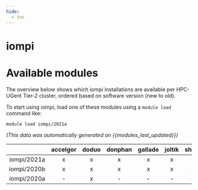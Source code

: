```yaml
---
hide:
  - toc
---
```


iompi
=====

# Available modules


The overview below shows which iompi installations are available per HPC-UGent Tier-2 cluster, ordered based on software version (new to old).

To start using iompi, load one of these modules using a `module load` command like:

```shell
module load iompi/2021a
```

*(This data was automatically generated on {{modules_last_updated}})*  

| |accelgor|doduo|donphan|gallade|joltik|shinx|skitty|
| :---: | :---: | :---: | :---: | :---: | :---: | :---: | :---: |
|iompi/2021a|x|x|x|x|x|-|-|
|iompi/2020b|x|x|x|x|x|-|-|
|iompi/2020a|-|x|-|-|-|-|-|
